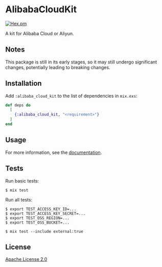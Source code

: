 # AlibabaCloudKit

[![Hex.pm](https://img.shields.io/hexpm/v/alibaba_cloud_kit.svg)](https://hex.pm/packages/alibaba_cloud_kit)

A kit for Alibaba Cloud or Aliyun.

## Notes

This package is still in its early stages, so it may still undergo significant changes, potentially leading to breaking changes.

## Installation

Add `:alibaba_cloud_kit` to the list of dependencies in `mix.exs`:

```elixir
def deps do
  [
    {:alibaba_cloud_kit, "<requirement>"}
  ]
end
```

## Usage

For more information, see the [documentation](https://hexdocs.pm/alibaba_cloud_kit).

## Tests

Run basic tests:

```console
$ mix test
```

Run all tests:

```console
$ export TEST_ACCESS_KEY_ID=...
$ export TEST_ACCESS_KEY_SECRET=...
$ export TEST_OSS_REGION=...
$ export TEST_OSS_BUCKET=...

$ mix test --include external:true
```

## License

[Apache License 2.0](http://www.apache.org/licenses/LICENSE-2.0)
